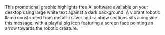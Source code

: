 This promotional graphic highlights free AI software available on your desktop using large white text against a dark background. A vibrant robotic llama constructed from metallic silver and rainbow sections sits alongside this message, with a playful pig icon featuring a screen face pointing an arrow towards the robotic creature.
